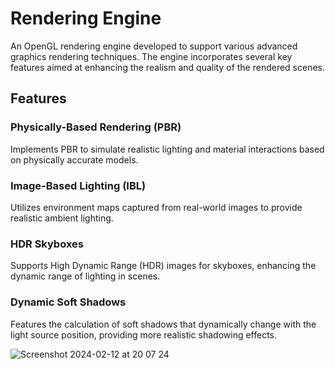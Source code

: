 # Rendering Engine

An OpenGL rendering engine developed to support various advanced graphics rendering techniques. The engine incorporates several key features aimed at enhancing the realism and quality of the rendered scenes. 

## Features 

### Physically-Based Rendering (PBR)

Implements PBR to simulate realistic lighting and material interactions based on physically accurate models.

### Image-Based Lighting (IBL)

Utilizes environment maps captured from real-world images to provide realistic ambient lighting.

### HDR Skyboxes

Supports High Dynamic Range (HDR) images for skyboxes, enhancing the dynamic range of lighting in scenes.

### Dynamic Soft Shadows

Features the calculation of soft shadows that dynamically change with the light source position, providing more realistic shadowing effects.

![Screenshot 2024-02-12 at 20 07 24](https://github.com/AmrHMorsy/Rendering-Engine-OpenGL/assets/56271967/9490bb4d-e57f-497e-a54a-a25ef093699a)
